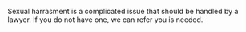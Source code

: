 Sexual harrasment is a complicated issue that should be handled by a lawyer. If you do not have one, we can refer you is needed.